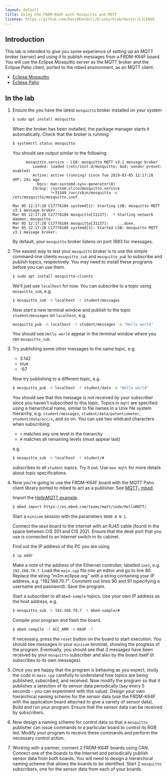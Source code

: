 ```yaml
---
layout: default
title: Using the FRDM-K64F with Mosquitto and MQTT 
license: https://github.com/DavidKendall/blinky/blob/master/LICENSE
---
```


## Introduction

This lab is intended to give you some experience of setting up an MQTT broker
(server) and using it to publish messages from a FRDM-K64F board. You will use
the Eclipse Mosquitto server as the MQTT broker and the Eclipse Paho client, 
ported to the mbed environment, as an MQTT client. 

* [Eclipse Mosquitto](https://mosquitto.org/)
* [Eclipse Paho](https://www.eclipse.org/paho/)

## In the lab

1. Ensure the you have the latest `mosquitto` broker installed on your system

     ```sh
     $ sudo apt install mosquitto
     ```
   When the broker has been installed, the package manager starts it 
   automatically. Check that the broker is running.

     ```sh
     $ systemctl status mosquitto
     ```
   You should see output similar to the following:

     ```
           mosquitto.service - LSB: mosquitto MQTT v3.1 message broker
              Loaded: loaded (/etc/init.d/mosquitto; bad; vendor preset: enabled)
              Active: active (running) since Tue 2019-03-05 12:17:28 GMT; 24s ago
                Docs: man:systemd-sysv-generator(8)
              CGroup: /system.slice/mosquitto.service
                      └─31149 /usr/sbin/mosquitto -c /etc/mosquitto/mosquitto.conf

     Mar 05 12:17:28 C17776104 systemd[1]: Starting LSB: mosquitto MQTT v3.1 message broker...
     Mar 05 12:17:28 C17776104 mosquitto[31137]:  * Starting network daemon: mosquitto
     Mar 05 12:17:28 C17776104 mosquitto[31137]:    ...done.
     Mar 05 12:17:28 C17776104 systemd[1]: Started LSB: mosquitto MQTT v3.1 message broker.
     ```
   By default, your `mosquitto` broker listens on port 1883 for messages.

1. The easiest way to test your `mosquitto` broker is to use the simple
   command-line clients `mosquitto_sub` and `mosquitto_pub` to subscribe and
   publish topics, respectively. You may need to install these programs before
   you can use them.

     ```sh
     $ sudo apt install mosquitto-clients
     ```

   We'll just use `localhost` for now. You can subscribe to a topic using
   `mosquitto_sub`, e.g.

     ```sh
     $ mosquitto_sub -h localhost -t student/messages
     ```
   Now start a new terminal window and publish to the topic `student/messages`
   on `localhost`, e.g.

     ```sh
     mosquitto_pub -h localhost -t student/messages -m "Hello world"
     ```
   You should see `Hello world` appear in the terminal window where you ran
   `mosquitto_sub`.

1. Try publishing some other messages to the same topic, e.g.
   * 3.142
   * true
   * -67

   Now try publishing to a different topic, e.g.
     
     ```sh
     $ mosquitto_pub -h localhost -t student/data -m "Hello world"
     ```
   You should see that this message is not received by your subscriber since
   you haven't subscribed to this topic. Topics in `mqtt` are specified using
   a hierarchical name, similar to file names in a Unix file system hierarchy,
   e.g. `student/messages`, `student/data/potentiometer`, `student/data/acc/x`,
   and so on. You can use two wildcard characters when subscribing:
   * `+` matches any one level in the hierarchy
   * `#` matches all remaining levels (must appear last)

   e.g.

     ```sh
     $ mosquitto_sub -h localhost -t student/#
     ```
   subscribes to all `student` topics. Try it out. Use `man mqtt` for more
   details about topic specifications.

1. Now you're going to use the FRDM-K64F board with the MQTT Paho client library
   ported to mbed to act as a publisher. See [MQTT- mbed](https://os.mbed.com/teams/mqtt/).

   Import the [HelloMQTT example](https://os.mbed.com/teams/mqtt/code/HelloMQTT/).

   ```sh
   $ mbed import https://os.mbed.com/teams/mqtt/code/HelloMQTT/
   ```
   Start a `minicom` session with the parameters `9600 8 N 1`.

   Connect the `mbed` board to the internet with an RJ45 cable (found in the space
   between CIS 201 and CIS 202). Ensure that the desk port that you use is connected to
   an Internet switch in its cabinet.

   Find out the IP address of the PC you are using

   ```sh
   $ ip addr
   ```
   Make a note of the address of the Ethernet controller, labelled `inet`, 
   e.g. `192.168.70.7`. Load the `main.cpp` file into an editor and go to
   line 80. Replace the string "m2m.eclipse.org" with a string containing
   your IP address, e.g. "192.168.70.7". Comment out lines 90 and 91 
   (specifying a username and password). Save the program.

   Start a subscriber to all `mbed-sample` topics. Use your own IP address
   as the host address, e.g.

   ```sh
   $ mosquitto_sub -h 192.168.70.7 -t mbed-sample/#
   ```

   Compile your program and flash the board.

   ```sh
   $ mbed compile -t GCC_ARM -m K64F -f
   ```
   If necessary, press the `reset` button on the board to start execution.
   You should see messages in your `minicom` terminal, showing the progress of
   the program. Eventually, you should see that 3 messages have been received
   by your `mosquitto` subscriber and also by the board itself (it subscribes
   to its own messages).

1. Once you are happy that the program is behaving as you expect, study the code
   in `main.cpp` carefully to understand how topics are being published,
   subscribed, and received. Now modify the program so that it publishes
   a selection of its sensor data periodically (say every 5 seconds - you can
   experiment with this value). Design your own hierarchical naming scheme
   for the sensor data (use the FRDM-K64F with the application board attached
   to give a variety of sensor data). Build and run your program. Ensure that
   the sensor data can be received by subscribers.

1. Now design a naming scheme for control data so that a `mosquitto` publisher
   can issue commands to a particular board to control its RGB led. Modify
   your program to receive these commands and perform the necessary control
   action.

1. Working with a partner, connect 2 FRDM-K64F boards using CAN. Connect
   one of the boards to the Internet and periodically publish sensor data
   from *both* boards. You will need to design a hierarchical naming scheme
   that allows the boards to be identified. Start 2 `mosquitto` subscribers,
   one for the sensor data from each of your boards.


